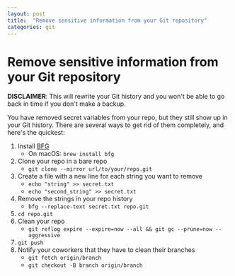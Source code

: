 ```yaml
---
layout: post
title:  "Remove sensitive information from your Git repository"
categories: git
---
```

# Remove sensitive information from your Git repository
**DISCLAIMER**: This will rewrite your Git history and you won't be able to go back in time if you don't make a backup.

You have removed secret variables from your repo, but they still show up in your Git history.
There are several ways to get rid of them completely, and here's the quickest:

1. Install [BFG](https://rtyley.github.io/bfg-repo-cleaner/)
    * On macOS: `brew install bfg`
2. Clone your repo in a bare repo
    * `git clone --mirror url/to/your/repo.git`
3. Create a file with a new line for each string you want to remove
    * `echo "string" >> secret.txt`
    * `echo "second_string" >> secret.txt`
4. Remove the strings in your repo history
    * `bfg --replace-text secret.txt repo.git`
5. `cd repo.git`
6. Clean your repo
    * `git reflog expire --expire=now --all && git gc --prune=now --aggressive`
7. `git push`
8. Notify your coworkers that they have to clean their branches
    * `git fetch origin/branch`
    * `git checkout -B branch origin/branch`
